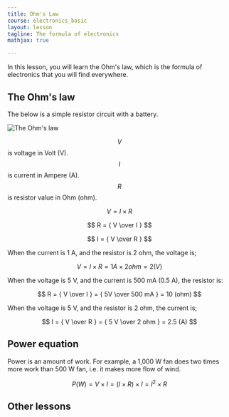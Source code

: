 ```yaml
---
title: Ohm's Law
course: electronics_basic
layout: lesson
tagline: The formula of electronics
mathjax: true

---
```


In this lesson, you will learn the Ohm's law, which is the formula of
electronics that you will find everywhere.

## The Ohm's law

The below is a simple resistor circuit with a battery.

<img src="../ohms-law.svg" class="mx-auto w-50 img-fluid d-block" alt="The Ohm's law">

$$ V $$ is voltage in Volt (V). $$ I $$ is current in Ampere (A). $$ R $$ is resistor value in Ohm (ohm).

$$ V = I \times R $$

$$ R = { V \over I } $$

$$ I = { V \over R } $$

When the current is 1 A, and the resistor is 2 ohm, the voltage is;

$$ V = I \times R = 1 A \times 2 ohm = 2 (V) $$

When the voltage is 5 V, and the current is 500 mA (0.5 A), the resistor is:

$$ R = { V \over I } = { 5V \over 500 mA } = 10 (ohm) $$

When the voltage is 5 V, and the resistor is 2 ohm, the current is;

$$ I = { V \over R } = { 5 V \over 2 ohm } = 2.5 (A) $$

## Power equation

Power is an amount of work. For example, a 1,000 W fan does two times more work
than 500 W fan, i.e. it makes more flow of wind.

$$ P (W) = V \times I = ( I \times R ) \times I = I^2 \times R $$

## Other lessons

